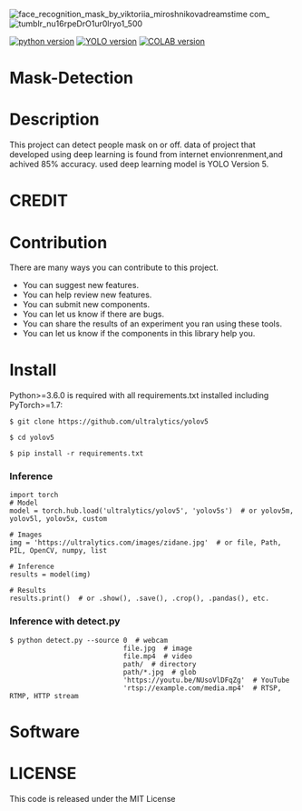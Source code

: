 ![face_recognition_mask_by_viktoriia_miroshnikovadreamstime com_](https://user-images.githubusercontent.com/62469567/134882192-84d2a479-0dca-42df-bef4-b37fcd9b3e2d.jpg)
![tumblr_nu16rpeDrO1ur0lryo1_500](https://user-images.githubusercontent.com/62469567/134882427-bc2f0aef-0d37-430c-8153-cf122573db2e.png)

[![python version](https://img.shields.io/badge/Python-3.7.0-blue)](https://docs.python.org/3/)  [![YOLO version](https://img.shields.io/badge/YOLO-V5-brightgreen)](https://github.com/ultralytics/yolov5)   [![COLAB version](https://img.shields.io/badge/COLAB-new-orange)](https://colab.research.google.com/drive/1n9pLI9UTBad8xH2KwSjLNCUjQi7o7os1) 
# Mask-Detection

# Description
This project can detect people mask on or off. data of  project that developed using deep learning is found from internet envionrenment,and achived 85% accuracy.
used deep learning model is YOLO Version 5.

# CREDIT

# Contribution
There are many ways you can contribute to this project.

- You can suggest new features.
- You can help review new features.
- You can submit new components.
- You can let us know if there are bugs.
- You can share the results of an experiment you ran using these tools.
- You can let us know if the components in this library help you.

# Install 
Python>=3.6.0 is required with all requirements.txt installed including PyTorch>=1.7:
<pre><code>$ git clone https://github.com/ultralytics/yolov5</code></pre>
<pre><code>$ cd yolov5</code></pre>
<pre><code>$ pip install -r requirements.txt</code></pre>

### Inference 
```
import torch
# Model
model = torch.hub.load('ultralytics/yolov5', 'yolov5s')  # or yolov5m, yolov5l, yolov5x, custom

# Images
img = 'https://ultralytics.com/images/zidane.jpg'  # or file, Path, PIL, OpenCV, numpy, list

# Inference
results = model(img)

# Results
results.print()  # or .show(), .save(), .crop(), .pandas(), etc.
```

### Inference with detect.py
<pre><code>$ python detect.py --source 0  # webcam
                            file.jpg  # image 
                            file.mp4  # video
                            path/  # directory
                            path/*.jpg  # glob
                            'https://youtu.be/NUsoVlDFqZg'  # YouTube
                            'rtsp://example.com/media.mp4'  # RTSP, RTMP, HTTP stream</code></pre>

# Software

# LICENSE
This code is released under the MIT License
